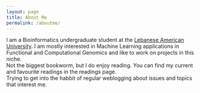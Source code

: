 ```yaml
---
layout: page
title: About Me
permalink: /aboutme/
---
```


I am a Bioinformatics undergraduate student at the [Lebanese American University](https://www.lau.edu.lb/). I am mostly interested in Machine Learning applications in Functional and Computational Genomics and like to work on projects in this niche.   
Not the biggest bookworm, but I do enjoy reading. You can find my current and favourite readings in the readings page.   
Trying to get into the habbit of regular weblogging about issues and topics that interest me.   
